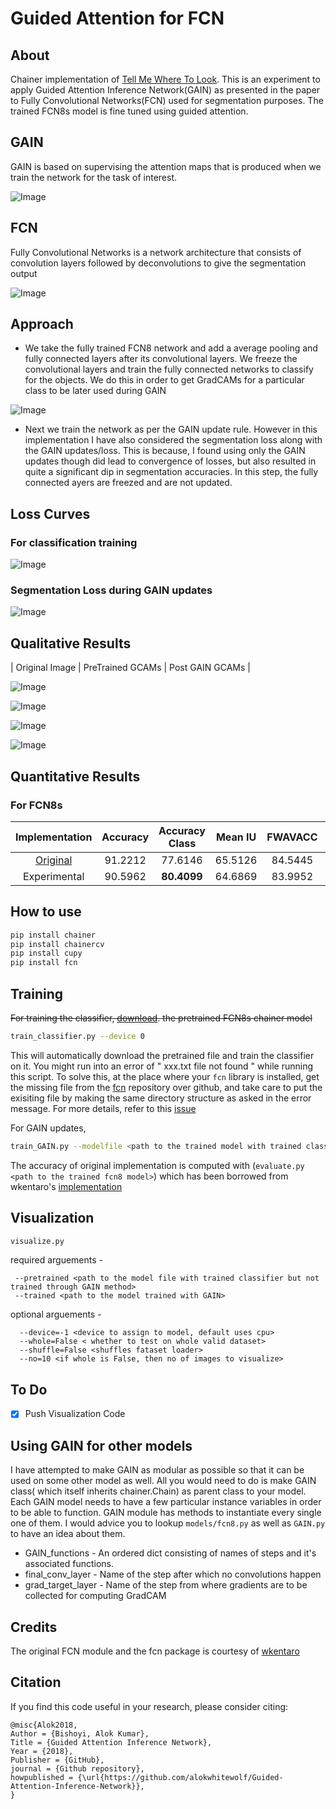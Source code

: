 # Guided Attention for FCN

## About
Chainer implementation of <a href='https://arxiv.org/abs/1802.10171'>Tell Me Where To Look</a>.
This is an experiment to apply Guided Attention Inference Network(GAIN) as presented in the paper to Fully Convolutional Networks(FCN) used for segmentation purposes. The trained FCN8s model is fine tuned using guided attention.

## GAIN
 GAIN is based on supervising the attention maps that is produced when we train the network for
the task of interest.

![Image](media/gain.png)
## FCN
Fully Convolutional Networks is a network architecture that consists of convolution layers followed by deconvolutions to
give the segmentation output

![Image](media/fcn.png)
## Approach

* We take the fully trained FCN8 network and add a average pooling and fully connected layers after its convolutional layers. We freeze the convolutional layers and
train the fully connected networks to classify for the objects. We do this in order to get GradCAMs for a particular class to be later used during GAIN

![Image](media/modification.jpg)

* Next we train the network as per the GAIN update rule. However in this implementation I have also  considered the segmentation loss along with the
GAIN updates/loss. This is because, I found using only the GAIN updates though did lead to convergence of losses, but also resulted in quite a significant dip in segmentation accuracies. In this step, the fully connected ayers are freezed and are not updated.

## Loss Curves
### For classification training
![Image](media/classification_loss.png)

### Segmentation Loss during GAIN updates
![Image](media/sg_loss.png)


## Qualitative Results
| Original Image | PreTrained GCAMs | Post GAIN GCAMs |

![Image](media/example2.png)

![Image](media/example3.png)

![Image](media/example4.png)

![Image](media/example5.png)


## Quantitative Results


### For FCN8s

| Implementation | Accuracy | Accuracy Class | Mean IU | FWAVACC | Model File |
|:--------------:|:--------:|:--------------:|:-------:|:-------:|:----------:|
| [Original](https://github.com/shelhamer/fcn.berkeleyvision.org/tree/master/voc-fcn8s) | 91.2212 | 77.6146 | 65.5126 | 84.5445 | [`fcn8s_from_caffe.npz`](https://drive.google.com/uc?id=0B9P1L--7Wd2vb0cxV0VhcG1Lb28) |
| Experimental| 90.5962 | **80.4099** | 64.6869 | 83.9952 | **To make public soon** |

## How to use
```bash
pip install chainer
pip install chainercv
pip install cupy
pip install fcn
```
Training
--------
<s> For training the classifier, <a href='https://drive.google.com/uc?id=0B9P1L--7Wd2vWG5MeUEwWmxudU0'>download</a>. the pretrained FCN8s chainer model </s>
```bash
train_classifier.py --device 0
```
This will automatically download the pretrained file and train the classifier on it. You might run into an error of " xxx.txt file not found " while running this script. To solve this, at the place where your `fcn` library is installed, get the missing file from the <a href='https://github.com/wkentaro/fcn'>fcn</a> repository over github, and take care to put the exisiting file by making the same directory structure as asked in the error message. For more details, refer to this <a href='https://github.com/wkentaro/fcn/issues/111'>issue</a>


For GAIN updates,
```bash
train_GAIN.py --modelfile <path to the trained model with trained classifier> --device 0
```

The accuracy of original implementation is computed with (`evaluate.py <path to the trained fcn8 model>`) which has been borrowed from wkentaro's <a href='https://github.com/wkentaro/fcn'>implementation</a>

Visualization
-------------
```bash
visualize.py 
```
required arguements - 
 ```
  --pretrained <path to the model file with trained classifier but not trained through GAIN method>
  --trained <path to the model trained with GAIN>
 ```

optional arguements - 
```
  --device=-1 <device to assign to model, default uses cpu>
  --whole=False < whether to test on whole valid dataset>
  --shuffle=False <shuffles fataset loader>
  --no=10 <if whole is False, then no of images to visualize>
```

## To Do

- [x] Push Visualization Code

## Using GAIN for other models
I have attempted to make GAIN as modular as possible so that it can be used on some other model as well. All you would need to do is make GAIN class( which itself inherits chainer.Chain) as parent class to your model. 
Each GAIN model needs to have a few particular instance variables in order to be able to function. GAIN module has methods to instantiate every single one of them. I would advice you to lookup ```models/fcn8.py``` as well as ```GAIN.py``` to have an idea about them.

* GAIN_functions - An ordered dict consisting of names of steps and it's associated functions. 
* final_conv_layer - Name of the step after which no convolutions happen
* grad_target_layer - Name of the step from where gradients are to be collected for computing GradCAM


## Credits
The original FCN module and the fcn package is courtesy of <a href='https://github.com/wkentaro/fcn'>wkentaro</a>

## Citation
If you find this code useful in your research, please consider citing:

    @misc{Alok2018,
	Author = {Bishoyi, Alok Kumar},
	Title = {Guided Attention Inference Network},
	Year = {2018},
	Publisher = {GitHub},
	journal = {Github repository},
	howpublished = {\url{https://github.com/alokwhitewolf/Guided-Attention-Inference-Network}},
    }
